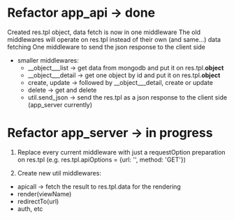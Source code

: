# Refactor app_api -> done 
Created res.tpl object, data fetch is now in one middleware
The old middlewares will operate on res.tpl instead of their own (and same...) data fetching
One middleware to send the json response to the client side

- smaller middlewares:
    - __object___list -> get data from mongodb and put it on res.tpl.__object__
    - __object___detail -> get one object by id and put it on res.tpl.__object__
    - create, update -> followed by __object___detail, create or update 
    - delete -> get and delete
    - util.send_json -> send the res.tpl as a json response to the client side (app_server currently)

# Refactor app_server -> in progress
 1. Replace every current middleware with just a requestOption preparation on res.tpl (e.g. res.tpl.apiOptions = {url: '', method: 'GET'})

2. Create new util middlewares: 
- apicall ->  fetch the result to res.tpl.data for the rendering
- render(viewName)
- redirectTo(url)
- auth, etc
